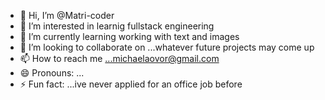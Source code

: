 - 👋 Hi, I’m @Matri-coder
- 👀 I’m interested in learnig fullstack engineering
- 🌱 I’m currently learning working with text and images
- 💞️ I’m looking to collaborate on ...whatever future projects may come up
- 📫 How to reach me ...michaelaovor@gmail.com
- 😄 Pronouns: ...
- ⚡ Fun fact: ...ive never applied for an office job before

<!---
Matri-coder/Matri-coder is a ✨ special ✨ repository because its `README.md` (this file) appears on your GitHub profile.
You can click the Preview link to take a look at your changes.
--->
